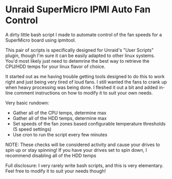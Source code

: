 # Unraid SuperMicro IPMI Auto Fan Control
A dirty little bash script I made to automate control of the fan speeds for a SuperMicro board using ipmitool. 

This pair of scripts is specifically designed for Unraid's "User Scripts" plugin, though I'm sure it can be easily adapted to other linux systems. You'd most likely just need to detemrine the best way to retrieve the CPU/HDD temps for your linux flavor of choice.

It started out as me having trouble getting tools designed to do this to work right and just being very tired of loud fans. I still wanted the fans to crank up when heavy processing was being done. I fleshed it out a bit and added in-line comment instructions on how to modify it to suit your own needs.

Very basic rundown:
- Gather all of the CPU temps, determine max
- Gather all of the HDD temps, determine max
- Set speeds of the fan zones based configurable temperature thresholds (5 speed settings)
- Use cron to run the script every few minutes

NOTE: These checks will be considered activity and cause your drives to spin up or stay spinning! If you have your drives set to spin down, I recommend disabling all of the HDD temps

Full disclosure: I very rarely write bash scripts, and this is very elementary. Feel free to modify it to suit your needs though!
